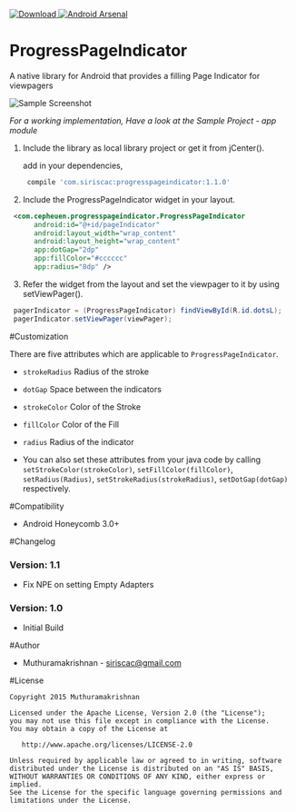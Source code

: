 [ ![Download](https://api.bintray.com/packages/siriscac/maven/ProgressPageIndicator/images/download.svg) ](https://bintray.com/siriscac/maven/ProgressPageIndicator/_latestVersion) [![Android Arsenal](https://img.shields.io/badge/Android%20Arsenal-ProgressPageIndicator-brightgreen.svg?style=flat)](http://android-arsenal.com/details/1/1856)

# ProgressPageIndicator
A native library for Android that provides a filling Page Indicator for viewpagers

![Sample Screenshot](https://raw.githubusercontent.com/siriscac/ProgressPageIndicator/master/screens/screen.png)

*For a working implementation, Have a look at the Sample Project - app module*

1. Include the library as local library project or get it from jCenter(). 

   add in your dependencies,
   ```groovy
    compile 'com.siriscac:progresspageindicator:1.1.0'
   ```

2. Include the ProgressPageIndicator widget in your layout.

  ```xml
   <com.cepheuen.progresspageindicator.ProgressPageIndicator
        android:id="@+id/pageIndicator"
        android:layout_width="wrap_content"
        android:layout_height="wrap_content"
        app:dotGap="2dp"
        app:fillColor="#cccccc"
        app:radius="8dp" />
  ```
    
3. Refer the widget from the layout and set the viewpager to it by using setViewPager().
   
  ```java
   pagerIndicator = (ProgressPageIndicator) findViewById(R.id.dotsL);
   pagerIndicator.setViewPager(viewPager);
  ```
   
#Customization

There are five attributes which are applicable to `ProgressPageIndicator`.
  
  - `strokeRadius` Radius of the stroke
  
  - `dotGap` Space between the indicators
  
  - `strokeColor` Color of the Stroke
  
  - `fillColor` Color of the Fill

  - `radius` Radius of the indicator
  

  - You can also set these attributes from your java code by calling `setStrokeColor(strokeColor)`, `setFillColor(fillColor)`, `setRadius(Radius)`, `setStrokeRadius(strokeRadius)`, `setDotGap(dotGap)` respectively.
  
#Compatibility
  
  * Android Honeycomb 3.0+
  
#Changelog

### Version: 1.1

  * Fix NPE on setting Empty Adapters
  
### Version: 1.0

  * Initial Build
  
#Author

  * Muthuramakrishnan - <siriscac@gmail.com>
  
#License

    Copyright 2015 Muthuramakrishnan

    Licensed under the Apache License, Version 2.0 (the "License");
    you may not use this file except in compliance with the License.
    You may obtain a copy of the License at

       http://www.apache.org/licenses/LICENSE-2.0

    Unless required by applicable law or agreed to in writing, software
    distributed under the License is distributed on an "AS IS" BASIS,
    WITHOUT WARRANTIES OR CONDITIONS OF ANY KIND, either express or implied.
    See the License for the specific language governing permissions and
    limitations under the License.
